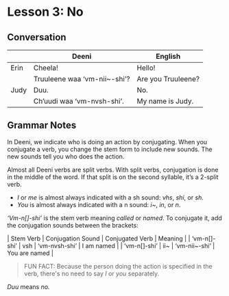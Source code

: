 # Lesson 3: No

## Conversation
| | Deeni | English |
|---|---|---|
| Erin | Cheela! | Hello! |
| | Truuleene waa ‘vm-nii~-shi’? | Are you Truuleene? |
| Judy | Duu. | No. |
| | Ch’uudi waa ‘vm-nvsh-shi’. | My name is Judy. |

## Grammar Notes
In Deeni, we indicate who is doing an action by conjugating. When you conjugate a verb, you change the stem form to include new sounds. The new sounds tell you who does the action. 

Almost all Deeni verbs are split verbs. With split verbs, conjugation is done in the middle of the word. If that split is on the second syllable, it’s a 2-split verb.

- _I_ or _me_ is almost always indicated with a sh sound: _vhs_, _shi_, or _sh._
- _You_ is almost always indicated with a n sound: _i~_, _in_, or _n_.

_‘Vm-n[]-shi’_ is the stem verb meaning _called_ or _named_. To conjugate it, add the conjugation sounds between the brackets:

| Stem Verb | Conjugation Sound | Conjugated Verb | Meaning |
| ‘vm-n[]-shi’ | vsh | ‘vm-nvsh-shi’ | I am named |
| ‘vm-n[]-shi’ | ii~ | ‘vm-nii~-shi’ | You are named |

> FUN FACT: Because the person doing the action is specified in the verb, there's no need to say _I_ or _you_ separately.

_Duu_ means _no._
